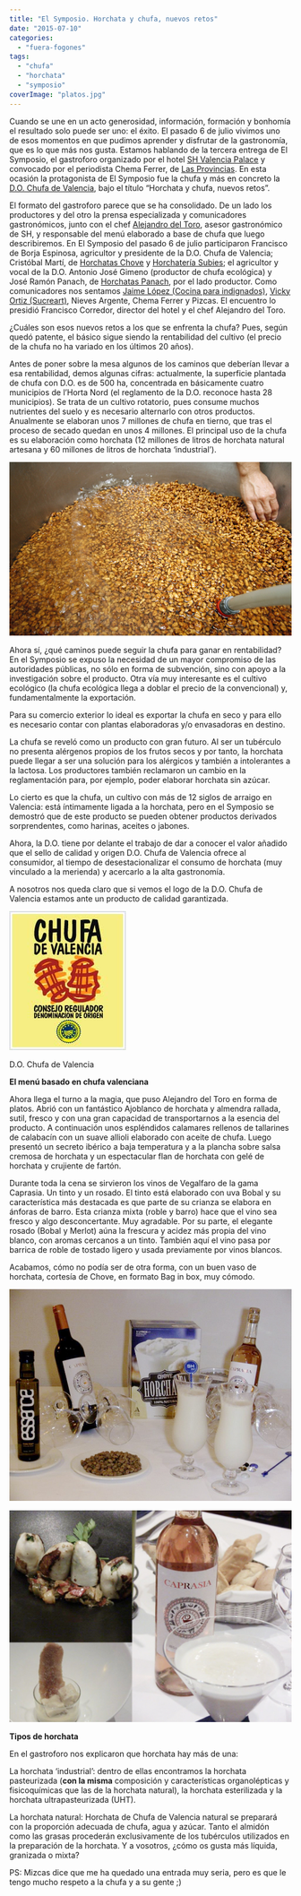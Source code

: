 ```yaml
---
title: "El Symposio. Horchata y chufa, nuevos retos"
date: "2015-07-10"
categories: 
  - "fuera-fogones"
tags: 
  - "chufa"
  - "horchata"
  - "symposio"
coverImage: "platos.jpg"
---
```


Cuando se une en un acto generosidad, información, formación y bonhomía el resultado solo puede ser uno: el éxito. El pasado 6 de julio vivimos uno de esos momentos en que pudimos aprender y disfrutar de la gastronomía, que es lo que más nos gusta. Estamos hablando de la tercera entrega de El Symposio, el gastroforo organizado por el hotel [SH Valencia Palace](http://www.hotel-valencia-palace.com/es/index.html) y convocado por el periodista Chema Ferrer, de [Las Provincias](http://www.lasprovincias.es/). En esta ocasión la protagonista de El Symposio fue la chufa y más en concreto la [D.O. Chufa de Valencia](http://www.chufadevalencia.org/), bajo el título “Horchata y chufa, nuevos retos”.

El formato del gastroforo parece que se ha consolidado. De un lado los productores y del otro la prensa especializada y comunicadores gastronómicos, junto con el chef [Alejandro del Toro](http://restaurantealejandrodeltoro.com/), asesor gastronómico de SH, y responsable del menú elaborado a base de chufa que luego describiremos. En El Symposio del pasado 6 de julio participaron Francisco de Borja Espinosa, agricultor y presidente de la D.O. Chufa de Valencia; Cristóbal Martí, de [Horchatas Chove](http://www.horchatachove.com/index.html) y [Horchatería Subies](http://www.subies.com/); el agricultor y vocal de la D.O. Antonio José Gimeno (productor de chufa ecológica) y José Ramón Panach, de [Horchatas Panach](http://www.horchatapanach.com/), por el lado productor. Como comunicadores nos sentamos [Jaime López (Cocina para indignados)](http://www.cocinaparaindignados.com/), [Vicky Ortiz (Sucreart)](http://sucreart.lasprovincias.es/), Nieves Argente, Chema Ferrer y Pizcas. El encuentro lo presidió Francisco Corredor, director del hotel y el chef Alejandro del Toro.

¿Cuáles son esos nuevos retos a los que se enfrenta la chufa? Pues, según quedó patente, el básico sigue siendo la rentabilidad del cultivo (el precio de la chufa no ha variado en los últimos 20 años).

Antes de poner sobre la mesa algunos de los caminos que deberían llevar a esa rentabilidad, demos algunas cifras: actualmente, la superficie plantada de chufa con D.O. es de 500 ha, concentrada en básicamente cuatro municipios de l’Horta Nord (el reglamento de la D.O. reconoce hasta 28 municipios). Se trata de un cultivo rotatorio, pues consume muchos nutrientes del suelo y es necesario alternarlo con otros productos. Anualmente se elaboran unos 7 millones de chufa en tierno, que tras el proceso de secado quedan en unos 4 millones. El principal uso de la chufa es su elaboración como horchata (12 millones de litros de horchata natural artesana y 60 millones de litros de horchata ‘industrial’).

![](images/imagen227g.jpg)

Ahora sí, ¿qué caminos puede seguir la chufa para ganar en rentabilidad? En el Symposio se expuso la necesidad de un mayor compromiso de las autoridades públicas, no sólo en forma de subvención, sino con apoyo a la investigación sobre el producto. Otra vía muy interesante es el cultivo ecológico (la chufa ecológica llega a doblar el precio de la convencional) y, fundamentalmente la exportación.

Para su comercio exterior lo ideal es exportar la chufa en seco y para ello es necesario contar con plantas elaboradoras y/o envasadoras en destino.

La chufa se reveló como un producto con gran futuro. Al ser un tubérculo no presenta alérgenos propios de los frutos secos y por tanto, la horchata puede llegar a ser una solución para los alérgicos y también a intolerantes a la lactosa. Los productores también reclamaron un cambio en la reglamentación para, por ejemplo, poder elaborar horchata sin azúcar.

Lo cierto es que la chufa, un cultivo con más de 12 siglos de arraigo en Valencia: está íntimamente ligada a la horchata, pero en el Symposio se demostró que de este producto se pueden obtener productos derivados sorprendentes, como harinas, aceites o jabones.

Ahora, la D.O. tiene por delante el trabajo de dar a conocer el valor añadido que el sello de calidad y origen D.O. Chufa de Valencia ofrece al consumidor, al tiempo de desestacionalizar el consumo de horchata (muy vinculado a la merienda) y acercarlo a la alta gastronomía.

A nosotros nos queda claro que si vemos el logo de la D.O. Chufa de Valencia estamos ante un producto de calidad garantizada.

![](images/article.jpg)

D.O. Chufa de Valencia

**El menú basado en chufa valenciana**

Ahora llega el turno a la magia, que puso Alejandro del Toro en forma de platos. Abrió con un fantástico Ajoblanco de horchata y almendra rallada, sutil, fresco y con una gran capacidad de transportarnos a la esencia del producto. A continuación unos espléndidos calamares rellenos de tallarines de calabacín con un suave allioli elaborado con aceite de chufa. Luego presentó un secreto ibérico a baja temperatura y a la plancha sobre salsa cremosa de horchata y un espectacular flan de horchata con gelé de horchata y crujiente de fartón.

Durante toda la cena se sirvieron los vinos de Vegalfaro de la gama Caprasia. Un tinto y un rosado. El tinto está elaborado con uva Bobal y su característica más destacada es que parte de su crianza se elabora en ánforas de barro. Esta crianza mixta (roble y barro) hace que el vino sea fresco y algo desconcertante. Muy agradable. Por su parte, el elegante rosado (Bobal y Merlot) aúna la frescura y acidez más propia del vino blanco, con aromas cercanos a un tinto. También aquí el vino pasa por barrica de roble de tostado ligero y usada previamente por vinos blancos.

Acabamos, cómo no podía ser de otra forma, con un buen vaso de horchata, cortesía de Chove, en formato Bag in box, muy cómodo.

![](images/11665569_379060815630921_2355175402249417088_n.jpg)

![](images/platos.jpg)

**Tipos de horchata**

En el gastroforo nos explicaron que horchata hay más de una:

La horchata ‘industrial’: dentro de ellas encontramos la horchata pasteurizada (**con la misma** composición y características organolépticas y fisicoquímicas que las de la horchata natural), la horchata esterilizada y la horchata ultrapasteurizada (UHT).

La horchata natural: Horchata de Chufa de Valencia natural se preparará con la proporción adecuada de chufa, agua y azúcar. Tanto el almidón como las grasas procederán exclusivamente de los tubérculos utilizados en la preparación de la horchata. Y a vosotros, ¿cómo os gusta más líquida, granizada o mixta?

PS: Mizcas dice que me ha quedado una entrada muy seria, pero es que le tengo mucho respeto a la chufa y a su gente ;)
